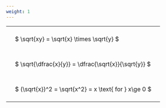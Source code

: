 ```yaml
---
weight: 1
---
```


<style type="text/css">
#T_b8123 th.col_heading {
  text-align: left;
  font-size: 1em;
}
#T_b8123 td {
  text-align: left;
  font-size: 1em;
  padding: 1.5em;
}
</style>
<table id="T_b8123">
  <thead>
  </thead>
  <tbody>
    <tr>
      <td id="T_b8123_row0_col0" class="data row0 col0" >$ \sqrt{xy} = \sqrt{x} \times \sqrt{y} $</td>
    </tr>
    <tr>
      <td id="T_b8123_row1_col0" class="data row1 col0" >$ \sqrt{\dfrac{x}{y}} = \dfrac{\sqrt{x}}{\sqrt{y}} $</td>
    </tr>
    <tr>
      <td id="T_b8123_row2_col0" class="data row2 col0" >$ (\sqrt{x})^2 = \sqrt{x^2} = x \text{ for } x\ge 0 $</td>
    </tr>
  </tbody>
</table>
